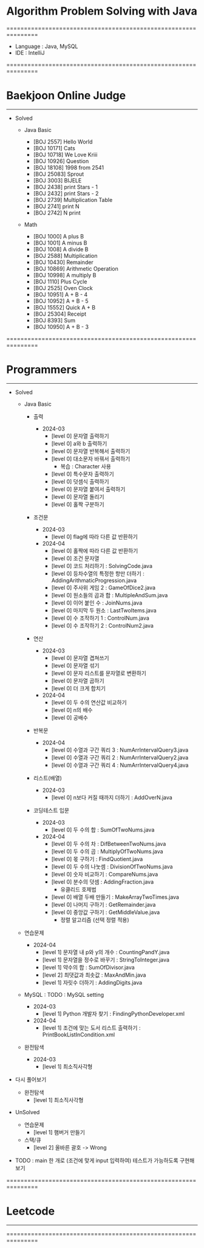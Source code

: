 # Algorithm Problem Solving with Java
===============================================================

- Language : Java, MySQL
- IDE : IntelliJ

===============================================================
# Baekjoon Online Judge
--------------------------------------------------------------
- Solved

  - Java Basic
    - [BOJ 2557] Hello World
    - [BOJ 10171] Cats
    - [BOJ 10718] We Love Kriii
    - [BOJ 10926] Question
    - [BOJ 18108] 1998 from 2541
    - [BOJ 25083] Sprout
    - [BOJ 3003] BIJELE
    - [BOJ 2438] print Stars - 1
    - [BOJ 2432] print Stars - 2
    - [BOJ 2739] Multiplication Table
    - [BOJ 2741] print N
    - [BOJ 2742] N print
     
  - Math
    - [BOJ 1000] A plus B
    - [BOJ 1001] A minus B
    - [BOJ 1008] A divide B
    - [BOJ 2588] Multiplication
    - [BOJ 10430] Remainder
    - [BOJ 10869] Arithmetic Operation
    - [BOJ 10998] A multiply B
    - [BOJ 1110] Plus Cycle
    - [BOJ 2525] Oven Clock
    - [BOJ 10951] A + B - 4
    - [BOJ 10952] A + B - 5
    - [BOJ 15552] Quick A + B
    - [BOJ 25304] Receipt
    - [BOJ 8393] Sum
    - [BOJ 10950] A + B - 3
  
===============================================================
# Programmers
---------------------------------------------------------------
- Solved
  * Java Basic
    - 출력
      - 2024-03
        - [level 0] 문자열 출력하기
        - [level 0] a와 b 출력하기
        - [level 0] 문자열 반복해서 출력하기
        - [level 0] 대소문자 바꿔서 출력하기
          - 복습 : Character 사용
        - [level 0] 특수문자 출력하기
        - [level 0] 덧셈식 출력하기
        - [level 0] 문자열 붙여서 출력하기
        - [level 0] 문자열 돌리기
        - [level 0] 홀짝 구분하기

    - 조건문
      - 2024-03
        - [level 0] flag에 따라 다른 값 반환하기
      - 2024-04
        - [level 0] 홀짝에 따라 다른 값 반환하기
        - [level 0] 조건 문자열
        - [level 0] 코드 처리하기 : SolvingCode.java
        - [level 0] 등차수열의 특정한 항만 더하기 : AddingArithmaticProgression.java
        - [level 0] 주사위 게임 2 : GameOfDice2.java
        - [level 0] 원소들의 곱과 합 : MultipleAndSum.java
        - [level 0] 이어 붙인 수 : JoinNums.java
        - [level 0] 마지막 두 원소 : LastTwoItems.java
        - [level 0] 수 조작하기 1 : ControlNum.java
        - [level 0] 수 조작하기 2 : ControlNum2.java
        
    - 연산
      - 2024-03
        - [level 0] 문자열 겹쳐쓰기
        - [level 0] 문자열 섞기
        - [level 0] 문자 리스트를 문자열로 변환하기
        - [level 0] 문자열 곱하기
        - [level 0] 더 크게 합치기
      - 2024-04
        - [level 0] 두 수의 연산값 비교하기
        - [level 0] n의 배수
        - [level 0] 공배수
 
    - 반복문
      - 2024-04
        - [level 0] 수열과 구간 쿼리 3 : NumArrIntervalQuery3.java
        - [level 0] 수열과 구간 쿼리 2 : NumArrIntervalQuery2.java
        - [level 0] 수열과 구간 쿼리 4 : NumArrIntervalQuery4.java
    
    - 리스트(배열)
      - 2024-03
        - [level 0] n보다 커질 때까지 더하기 : AddOverN.java
        
    - 코딩테스트 입문
      - 2024-03
        - [level 0] 두 수의 합 : SumOfTwoNums.java 
      - 2024-04
        - [level 0] 두 수의 차 : DifBetweenTwoNums.java
        - [level 0] 두 수의 곱 : MultiplyOfTwoNums.java
        - [level 0] 몫 구하기 : FindQuotient.java
        - [level 0] 두 수의 나눗셈 : DivisionOfTwoNums.java
        - [level 0] 숫자 비교하기 : CompareNums.java
        - [level 0] 분수의 덧셈 : AddingFraction.java
          - 유클리드 호제법
        - [level 0] 배열 두배 만들기 : MakeArrayTwoTimes.java
        - [level 0] 나머지 구하기 : GetRemainder.java
        - [level 0] 중앙값 구하기 : GetMiddleValue.java
          - 정렬 알고리즘 (선택 정렬 적용)

  * 연습문제
    - 2024-04
      - [level 1] 문자열 내 p와 y의 개수 : CountingPandY.java
      - [level 1] 문자열을 정수로 바꾸기 : StringToInteger.java
      - [level 1] 약수의 합 : SumOfDivisor.java
      - [level 2] 최댓값과 최솟값 : MaxAndMin.java
      - [level 1] 자릿수 더하기 : AddingDigits.java
  
  * MySQL : TODO : MySQL setting
    - 2024-03
      - [level 1] Python 개발자 찾기 : FindingPythonDeveloper.xml
    - 2024-04
      - [level 1] 조건에 맞는 도서 리스트 출력하기 : PrintBookListInCondition.xml

  * 완전탐색
    - 2024-03
      - [level 1] 최소직사각형


- 다시 풀어보기
  - 완전탐색
    - [level 1] 최소직사각형

- UnSolved
  - 연습문제
    - [level 1] 햄버거 만들기
  - 스택/큐
    - [level 2] 올바른 괄호 -> Wrong

- TODO : main 한 개로 (조건에 맞게 input 입력하여) 테스트가 가능하도록 구현해보기

===============================================================
# Leetcode
---------------------------------------------------------------

===============================================================
